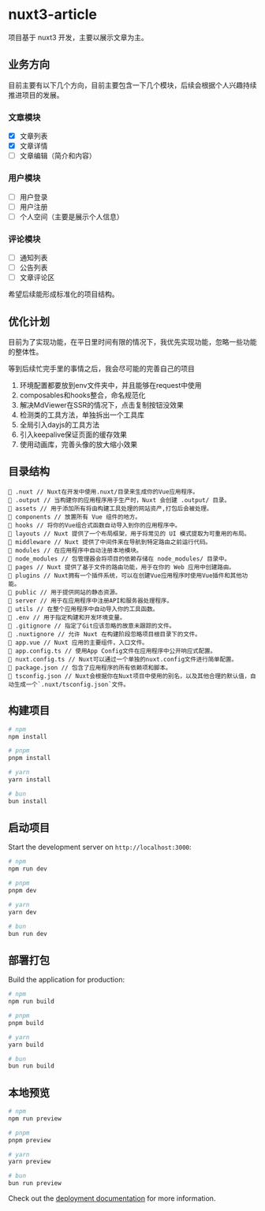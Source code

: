 # nuxt3-article

项目基于 nuxt3 开发，主要以展示文章为主。

## 业务方向

目前主要有以下几个方向，目前主要包含一下几个模块，后续会根据个人兴趣持续推进项目的发展。

### 文章模块

- [x] 文章列表
- [x] 文章详情
- [ ] 文章编辑（简介和内容）

### 用户模块

- [ ] 用户登录
- [ ] 用户注册
- [ ] 个人空间（主要是展示个人信息）

### 评论模块

- [ ] 通知列表
- [ ] 公告列表
- [ ] 文章评论区

希望后续能形成标准化的项目结构。



## 优化计划

目前为了实现功能，在平日里时间有限的情况下，我优先实现功能，忽略一些功能的整体性。

等到后续忙完手里的事情之后，我会尽可能的完善自己的项目

1. 环境配置都要放到env文件夹中，并且能够在request中使用
2. composables和hooks整合，命名规范化
3. 解决MdViewer在SSR的情况下，点击复制按钮没效果
4. 检测类的工具方法，单独拆出一个工具库
5. 全局引入dayjs的工具方法
6. 引入keepalive保证页面的缓存效果
7. 使用动画库，完善头像的放大缩小效果







## 目录结构

```
📁 .nuxt // Nuxt在开发中使用.nuxt/目录来生成你的Vue应用程序。
📁 .output // 当构建你的应用程序用于生产时，Nuxt 会创建 .output/ 目录。
📁 assets // 用于添加所有将由构建工具处理的网站资产,打包后会被处理。
📁 components // 放置所有 Vue 组件的地方。
📁 hooks // 将你的Vue组合式函数自动导入到你的应用程序中。
📁 layouts // Nuxt 提供了一个布局框架，用于将常见的 UI 模式提取为可重用的布局。
📁 middleware // Nuxt 提供了中间件来在导航到特定路由之前运行代码。
📁 modules // 在应用程序中自动注册本地模块。
📁 node_modules // 包管理器会将项目的依赖存储在 node_modules/ 目录中。
📁 pages // Nuxt 提供了基于文件的路由功能，用于在你的 Web 应用中创建路由。
📁 plugins // Nuxt拥有一个插件系统，可以在创建Vue应用程序时使用Vue插件和其他功能。
📁 public // 用于提供网站的静态资源。
📁 server // 用于在应用程序中注册API和服务器处理程序。
📁 utils // 在整个应用程序中自动导入你的工具函数。
📄 .env // 用于指定构建和开发环境变量。
📄 .gitignore // 指定了Git应该忽略的故意未跟踪的文件。
📄 .nuxtignore // 允许 Nuxt 在构建阶段忽略项目根目录下的文件。
📄 app.vue // Nuxt 应用的主要组件，入口文件。
📄 app.config.ts // 使用App Config文件在应用程序中公开响应式配置。
📄 nuxt.config.ts // Nuxt可以通过一个单独的nuxt.config文件进行简单配置。
📄 package.json // 包含了应用程序的所有依赖项和脚本。
📄 tsconfig.json // Nuxt会根据你在Nuxt项目中使用的别名，以及其他合理的默认值，自动生成一个`.nuxt/tsconfig.json`文件。

```

## 构建项目

```bash
# npm
npm install

# pnpm
pnpm install

# yarn
yarn install

# bun
bun install
```

## 启动项目

Start the development server on `http://localhost:3000`:

```bash
# npm
npm run dev

# pnpm
pnpm dev

# yarn
yarn dev

# bun
bun run dev
```

## 部署打包

Build the application for production:

```bash
# npm
npm run build

# pnpm
pnpm build

# yarn
yarn build

# bun
bun run build
```

## 本地预览

```bash
# npm
npm run preview

# pnpm
pnpm preview

# yarn
yarn preview

# bun
bun run preview
```

Check out the [deployment documentation](https://nuxt.com/docs/getting-started/deployment) for more information.
